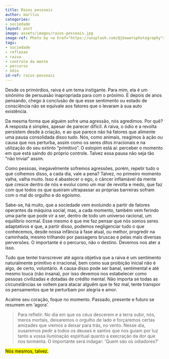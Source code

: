 ```yaml
---
title: Raios pessoais
author: marllus
categories:
- sociedade
layout: post
image: assets/images/raios-pessoais.jpg
image-ref: Photo by <a href="https://unsplash.com/@jbowersphotography">Jonathan Bowers</a>
tags:
- sociedade
- reflexao
- raiva
- controle da mente
- percurso
- ódio
id-ref: raios-pessoais
---
```


Desde os primórdios, raiva é um tema instigante. Para mim, ela é um sinônimo de persuasão inapropriada para com o próximo. E depois de anos pensando, chego à conclusão de que esse sentimento ou estado de consciência não se equivale aos fatores que o levaram à sua auto existência.

Da mesma forma que alguém sofre uma agressão, nós agredimos. Por quê? A resposta é simples, apesar de parecer difícil. A raiva, o ódio e a revolta persistem desde à criação, e ao que parece não há fatores que alimente uma pausa consolidada disso tudo. Nós, como animais, reagimos à ação ou causa que nos perturba, assim como os seres ditos irracionais e na utilização do seu extinto “primitivo”. O estopim está aí: perceber o momento em que está saindo do próprio controle. Talvez essa pausa não seja tão “não trivial” assim.

Como pessoas, inegavelmente sofremos agressões, porém, repetir tudo o que colhemos disso, a cada dia, vale a pena? Talvez, no primeiro momento 
valha, valha muito. Isso é abastecer o ego, o câncer inflamável da mente
 que cresce dentro de nós e evolui como um mar de revolta e medo, que faz com que todos os que queiram ultrapassar as próprias barreiras sofram com o mal do orgulho e do egoísmo.

Sabe-se, há muito, que a sociedade vem evoluindo a partir de fatores operantes da máquina social, mas, a cada momento, também vem ferindo uma parte que pode vir a ser, dentro de todo um universo racional, um equilíbrio normal. Esse mesmo é que me faz pensar que nós somos seres adaptativos e que, a partir disso, podemos negligenciar tudo o que conhecemos, desde nossa infância à fase atual, ou melhor, progredir na caminhada, mesmo trilhando por passagens bruscas e pelas mais diversas perversões. O importante é o percurso, não o destino. Devemos nos ater a isso.

Tudo que tentei transcrever até agora objetiva que a raiva é um sentimento 
naturalmente primitivo e irracional, bem como sua proibição inicial não é
 algo, de certo, voluntário. A causa disso pode ser banal, sentimental e
 até mesmo louca (não insana), por isso devemos nos estabelecer como 
pessoas civilizadas e dotadas de crédito mental. Não importa se todas as
 circunstâncias se voltem para atacar alguém que te fez mal, tente transpor os pensamentos que te perturbam por alegria e amor.

Acalme seu coração, foque no momento. Passado, presente e futuro se resumem em ‘agora’.

> Para refletir: No dia em que os céus descerem e a terra subir, nós, meros 
> mortais, deixaremos o orgulho de lado e forçaremos certas amizades que 
> viemos a deixar para trás, no vento. Nesse dia, ousaremos pedir a todos 
> os deuses e santos que nos guiam por luz tanto a vossa iluminação 
> espiritual quanto a execração da dor que nos tormenta. O importante será
>  indagar: 'Quem são os odiadores?'

<mark>Nós mesmos, talvez.</mark>
